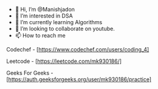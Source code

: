 - 👋 Hi, I’m @Manishjadon
- 👀 I’m interested in DSA
- 🌱 I’m currently learning Algorithms
- 💞️ I’m looking to collaborate on youtube.
- 📫 How to reach me

Codechef - [https://www.codechef.com/users/coding_4] 

Leetcode - [https://leetcode.com/mk930186/]

Geeks For Geeks - [https://auth.geeksforgeeks.org/user/mk930186/practice]


